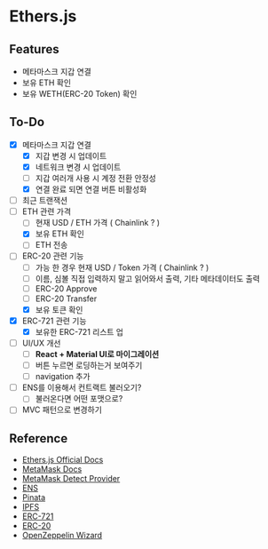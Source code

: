 # Ethers.js

## Features

- 메타마스크 지갑 연결
- 보유 ETH 확인
- 보유 WETH(ERC-20 Token) 확인

## To-Do

- [x] 메타마스크 지갑 연결
  - [x] 지갑 변경 시 업데이트
  - [x] 네트워크 변경 시 업데이트
  - [ ] 지갑 여러개 사용 시 계정 전환 안정성
  - [x] 연결 완료 되면 연결 버튼 비활성화
- [ ] 최근 트랜잭션
- [ ] ETH 관련 가격
  - [ ] 현재 USD / ETH 가격 ( Chainlink ? )
  - [x] 보유 ETH 확인
  - [ ] ETH 전송
- [ ] ERC-20 관련 기능
  - [ ] 가능 한 경우 현재 USD / Token 가격 ( Chainlink ? )
  - [ ] 이름, 심볼 직접 입력하지 말고 읽어와서 출력, 기타 메타데이터도 출력
  - [ ] ERC-20 Approve
  - [ ] ERC-20 Transfer
  - [x] 보유 토큰 확인
- [x] ERC-721 관련 기능
  - [x] 보유한 ERC-721 리스트 업
- [ ] UI/UX 개선
  - [ ] **React + Material UI로 마이그레이션**
  - [ ] 버튼 누르면 로딩하는거 보여주기
  - [ ] navigation 추가
- [ ] ENS를 이용해서 컨트랙트 불러오기?
  - [ ] 불러온다면 어떤 포맷으로?
- [ ] MVC 패턴으로 변경하기

## Reference

- [Ethers.js Official Docs](https://docs.ethers.io/v5)
- [MetaMask Docs](https://docs.metamask.io/guide)
- [MetaMask Detect Provider](https://github.com/MetaMask/detect-provider)
- [ENS](https://ens.domains/ko/)
- [Pinata](https://docs.pinata.cloud/)
- [IPFS](https://ipfs.io/)
- [ERC-721](https://docs.openzeppelin.com/contracts/4.x/api/token/erc721)
- [ERC-20](https://docs.openzeppelin.com/contracts/4.x/api/token/erc20)
- [OpenZeppelin Wizard](https://wizard.openzeppelin.com/)
